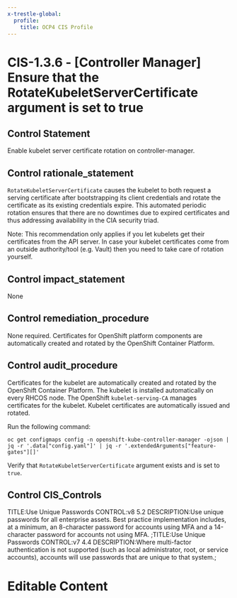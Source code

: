 ```yaml
---
x-trestle-global:
  profile:
    title: OCP4 CIS Profile
---
```


# CIS-1.3.6 - \[Controller Manager\] Ensure that the RotateKubeletServerCertificate argument is set to true

## Control Statement

Enable kubelet server certificate rotation on controller-manager.

## Control rationale_statement

`RotateKubeletServerCertificate` causes the kubelet to both request a serving certificate after bootstrapping its client credentials and rotate the certificate as its existing credentials expire. This automated periodic rotation ensures that there are no downtimes due to expired certificates and thus addressing availability in the CIA security triad.

Note: This recommendation only applies if you let kubelets get their certificates from the API server. In case your kubelet certificates come from an outside authority/tool (e.g. Vault) then you need to take care of rotation yourself.

## Control impact_statement

None

## Control remediation_procedure

None required. Certificates for OpenShift platform components are automatically created and rotated by the OpenShift Container Platform.

## Control audit_procedure

Certificates for the kubelet are automatically created and rotated by the OpenShift Container Platform. The kubelet is installed automatically on every RHCOS node. The OpenShift `kubelet-serving-CA` manages certificates for the kubelet. Kubelet certificates are automatically issued and rotated. 

Run the following command:

```
oc get configmaps config -n openshift-kube-controller-manager -ojson | jq -r '.data["config.yaml"]' | jq -r '.extendedArguments["feature-gates"][]'
```

Verify that `RotateKubeletServerCertificate` argument exists and is set to `true`.

## Control CIS_Controls

TITLE:Use Unique Passwords CONTROL:v8 5.2 DESCRIPTION:Use unique passwords for all enterprise assets. Best practice implementation includes, at a minimum, an 8-character password for accounts using MFA and a 14-character password for accounts not using MFA. ;TITLE:Use Unique Passwords CONTROL:v7 4.4 DESCRIPTION:Where multi-factor authentication is not supported (such as local administrator, root, or service accounts), accounts will use passwords that are unique to that system.;

# Editable Content

<!-- Make additions and edits below -->
<!-- The above represents the contents of the control as received by the profile, prior to additions. -->
<!-- If the profile makes additions to the control, they will appear below. -->
<!-- The above markdown may not be edited but you may edit the content below, and/or introduce new additions to be made by the profile. -->
<!-- If there is a yaml header at the top, parameter values may be edited. Use --set-parameters to incorporate the changes during assembly. -->
<!-- The content here will then replace what is in the profile for this control, after running profile-assemble. -->
<!-- The current profile has no added parts for this control, but you may add new ones here. -->
<!-- Each addition must have a heading either of the form ## Control my_addition_name -->
<!-- or ## Part a. (where the a. refers to one of the control statement labels.) -->
<!-- "## Control" parts are new parts added after the statement part. -->
<!-- "## Part" parts are new parts added into the top-level statement part with that label. -->
<!-- Subparts may be added with nested hash levels of the form ### My Subpart Name -->
<!-- underneath the parent ## Control or ## Part being added -->
<!-- See https://ibm.github.io/compliance-trestle/tutorials/ssp_profile_catalog_authoring/ssp_profile_catalog_authoring for guidance. -->
